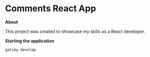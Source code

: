 # Comments React App

**About**

This project was created to showcase my skills as a React developer.

**Starting the application**

```sh
gatsby develop
```
